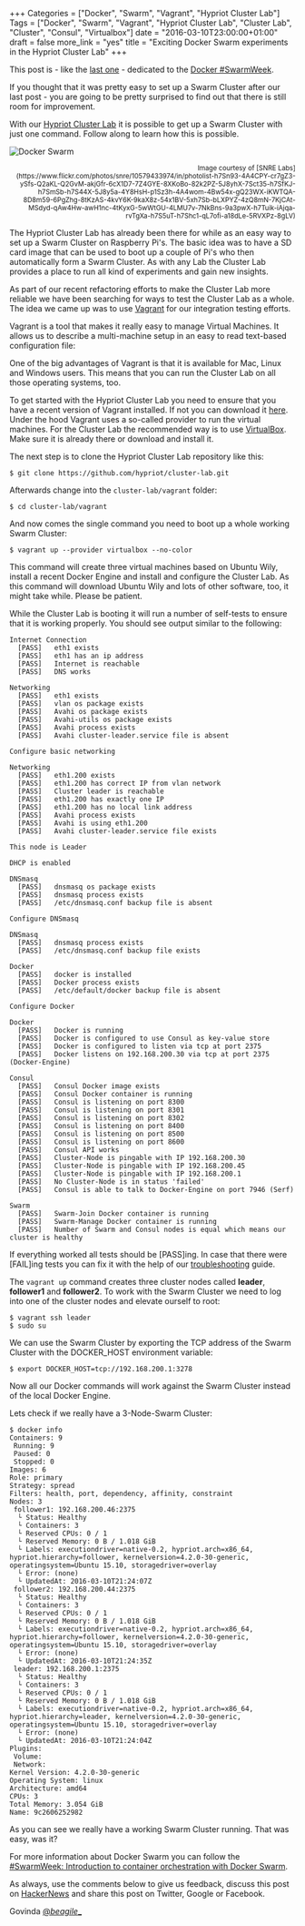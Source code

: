 +++
Categories = ["Docker", "Swarm", "Vagrant", "Hypriot Cluster Lab"]
Tags = ["Docker", "Swarm", "Vagrant", "Hypriot Cluster Lab", "Cluster Lab", "Cluster", "Consul", "Virtualbox"]
date = "2016-03-10T23:00:00+01:00"
draft = false
more_link = "yes"
title = "Exciting Docker Swarm experiments in the Hypriot Cluster Lab"
+++

This post is - like the [last one](/post/how-to-setup-rpi-docker-swarm/) - dedicated to the [Docker #SwarmWeek](https://blog.docker.com/2016/03/swarmweek-join-your-first-swarm/).

If you thought that it was pretty easy to set up a Swarm Cluster after our last post - you are going to be pretty surprised to find out that there is still room for improvement.

With our [Hypriot Cluster Lab](https://github.com/hypriot/cluster-lab) it is possible to get up a Swarm Cluster with just one command.
Follow along to learn how this is possible.

![Docker Swarm](/images/swarm-cluster-lab/cluster_lab.jpg)
<div style="text-align:right; font-size: smaller">Image courtesy of [SNRE Labs](https://www.flickr.com/photos/snre/10579433974/in/photolist-h7Sn93-4A4CPY-cr7gZ3-ySfs-Q2aKL-Q2GvM-akjGfr-6cX1D7-7Z4GYE-8XKoBo-82k2PZ-5J8yhX-7Sct35-h7SfKJ-h7SmSb-h7S44X-5J8y5a-4Y8HsH-p1Sz3h-4A4wom-4Bw54x-gQ23WX-iKWTQA-8D8m59-6PgZhg-8tKzAS-4kvY6K-9kaX8z-54x1BV-5xh7Sb-bLXPYZ-4zQ8mN-7KjCAt-MSdyd-qAw4Hw-awH1nc-4tKyxG-5wWtGU-4LMU7v-7NkBns-9a3pwX-h7Tuik-iAjqa-rvTgXa-h7S5uT-h7Shc1-qL7ofi-a18dLe-5RVXPz-8gLV)</div>

<!--more-->

The Hypriot Cluster Lab has already been there for while as an easy way to set up a Swarm Cluster on Raspberry Pi's.
The basic idea was to have a SD card image that can be used to boot up a couple of Pi's who then automatically form a Swarm Cluster.
As with any Lab the Cluster Lab provides a place to run all kind of experiments and gain new insights.

As part of our recent refactoring efforts to make the Cluster Lab more reliable we have been searching for ways to test the Cluster Lab as a whole.
The idea we came up was to use [Vagrant](https://www.vagrantup.com/) for our integration testing efforts.

Vagrant is a tool that makes it really easy to manage Virtual Machines. It allows us to describe a multi-machine setup in an easy to read text-based configuration file:

<script src="https://gist-it.appspot.com/github/hypriot/cluster-lab/raw/master/vagrant/Vagrantfile?slice=14:40&footer=minimal"></script>

One of the big advantages of Vagrant is that it is available for Mac, Linux and Windows users. This means that you can run the Cluster Lab on all those operating systems, too.

To get started with the Hypriot Cluster Lab you need to ensure that you have a recent version of Vagrant installed.
If not you can download it [here](https://www.vagrantup.com/downloads.html). Under the hood Vagrant uses a so-called provider to run the virtual machines.
For the Cluster Lab the recommended way is to use [VirtualBox](https://www.virtualbox.org/). Make sure it is already there or download and install it.

The next step is to clone the Hypriot Cluster Lab repository like this:

```
$ git clone https://github.com/hypriot/cluster-lab.git
```

Afterwards change into the `cluster-lab/vagrant` folder:

```
$ cd cluster-lab/vagrant
```

And now comes the single command you need to boot up a whole working Swarm Cluster:

```
$ vagrant up --provider virtualbox --no-color
```

This command will create three virtual machines based on Ubuntu Wily, install a recent Docker Engine and install and configure the Cluster Lab.
As this command will download Ubuntu Wily and lots of other software, too, it might take while. Please be patient.

While the Cluster Lab is booting it will run a number of self-tests to ensure that it is working properly.
You should see output similar to the following:

```
Internet Connection
  [PASS]   eth1 exists
  [PASS]   eth1 has an ip address
  [PASS]   Internet is reachable
  [PASS]   DNS works

Networking
  [PASS]   eth1 exists
  [PASS]   vlan os package exists
  [PASS]   Avahi os package exists
  [PASS]   Avahi-utils os package exists
  [PASS]   Avahi process exists
  [PASS]   Avahi cluster-leader.service file is absent

Configure basic networking

Networking
  [PASS]   eth1.200 exists
  [PASS]   eth1.200 has correct IP from vlan network
  [PASS]   Cluster leader is reachable
  [PASS]   eth1.200 has exactly one IP
  [PASS]   eth1.200 has no local link address
  [PASS]   Avahi process exists
  [PASS]   Avahi is using eth1.200
  [PASS]   Avahi cluster-leader.service file exists

This node is Leader

DHCP is enabled

DNSmasq
  [PASS]   dnsmasq os package exists
  [PASS]   dnsmasq process exists
  [PASS]   /etc/dnsmasq.conf backup file is absent

Configure DNSmasq

DNSmasq
  [PASS]   dnsmasq process exists
  [PASS]   /etc/dnsmasq.conf backup file exists

Docker
  [PASS]   docker is installed
  [PASS]   Docker process exists
  [PASS]   /etc/default/docker backup file is absent

Configure Docker

Docker
  [PASS]   Docker is running
  [PASS]   Docker is configured to use Consul as key-value store
  [PASS]   Docker is configured to listen via tcp at port 2375
  [PASS]   Docker listens on 192.168.200.30 via tcp at port 2375 (Docker-Engine)

Consul
  [PASS]   Consul Docker image exists
  [PASS]   Consul Docker container is running
  [PASS]   Consul is listening on port 8300
  [PASS]   Consul is listening on port 8301
  [PASS]   Consul is listening on port 8302
  [PASS]   Consul is listening on port 8400
  [PASS]   Consul is listening on port 8500
  [PASS]   Consul is listening on port 8600
  [PASS]   Consul API works
  [PASS]   Cluster-Node is pingable with IP 192.168.200.30
  [PASS]   Cluster-Node is pingable with IP 192.168.200.45
  [PASS]   Cluster-Node is pingable with IP 192.168.200.1
  [PASS]   No Cluster-Node is in status 'failed'
  [PASS]   Consul is able to talk to Docker-Engine on port 7946 (Serf)

Swarm
  [PASS]   Swarm-Join Docker container is running
  [PASS]   Swarm-Manage Docker container is running
  [PASS]   Number of Swarm and Consul nodes is equal which means our cluster is healthy
```

If everything worked all tests should be [PASS]ing.
In case that there were [FAIL]ing tests you can fix it with the help of our [troubleshooting](https://github.com/hypriot/cluster-lab#troubleshooting) guide.

The `vagrant up` command creates three cluster nodes called __leader__, __follower1__ and __follower2__.
To work with the Swarm Cluster we need to log into one of the cluster nodes and elevate ourself to root:

```
$ vagrant ssh leader
$ sudo su
```

We can use the Swarm Cluster by exporting the TCP address of the Swarm Cluster with the DOCKER_HOST environment variable:

```
$ export DOCKER_HOST=tcp://192.168.200.1:3278
```

Now all our Docker commands will work against the Swarm Cluster instead of the local Docker Engine.

Lets check if we really have a 3-Node-Swarm Cluster:
```
$ docker info
Containers: 9
 Running: 9
 Paused: 0
 Stopped: 0
Images: 6
Role: primary
Strategy: spread
Filters: health, port, dependency, affinity, constraint
Nodes: 3
 follower1: 192.168.200.46:2375
  └ Status: Healthy
  └ Containers: 3
  └ Reserved CPUs: 0 / 1
  └ Reserved Memory: 0 B / 1.018 GiB
  └ Labels: executiondriver=native-0.2, hypriot.arch=x86_64, hypriot.hierarchy=follower, kernelversion=4.2.0-30-generic, operatingsystem=Ubuntu 15.10, storagedriver=overlay
  └ Error: (none)
  └ UpdatedAt: 2016-03-10T21:24:07Z
 follower2: 192.168.200.44:2375
  └ Status: Healthy
  └ Containers: 3
  └ Reserved CPUs: 0 / 1
  └ Reserved Memory: 0 B / 1.018 GiB
  └ Labels: executiondriver=native-0.2, hypriot.arch=x86_64, hypriot.hierarchy=follower, kernelversion=4.2.0-30-generic, operatingsystem=Ubuntu 15.10, storagedriver=overlay
  └ Error: (none)
  └ UpdatedAt: 2016-03-10T21:24:35Z
 leader: 192.168.200.1:2375
  └ Status: Healthy
  └ Containers: 3
  └ Reserved CPUs: 0 / 1
  └ Reserved Memory: 0 B / 1.018 GiB
  └ Labels: executiondriver=native-0.2, hypriot.arch=x86_64, hypriot.hierarchy=leader, kernelversion=4.2.0-30-generic, operatingsystem=Ubuntu 15.10, storagedriver=overlay
  └ Error: (none)
  └ UpdatedAt: 2016-03-10T21:24:04Z
Plugins:
 Volume:
 Network:
Kernel Version: 4.2.0-30-generic
Operating System: linux
Architecture: amd64
CPUs: 3
Total Memory: 3.054 GiB
Name: 9c2606252982
```

As you can see we really have a working Swarm Cluster running.
That was easy, was it?

For more information about Docker Swarm you can follow the [#SwarmWeek: Introduction to container orchestration with Docker Swarm](https://blog.docker.com/2016/03/swarmweek-container-orchestration-docker-swarm/).

As always, use the comments below to give us feedback, discuss this post on [HackerNews](https://news.ycombinator.com/item?id=11263205) and share this post on Twitter, Google or Facebook.

Govinda [@_beagile__](https://twitter.com/_beagile_)
